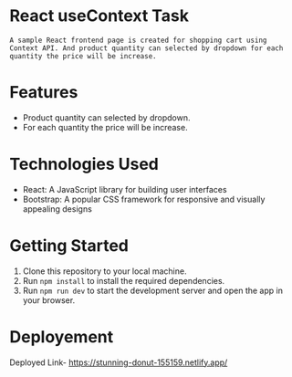 # React useContext Task

    A sample React frontend page is created for shopping cart using Context API. And product quantity can selected by dropdown for each quantity the price will be increase.

# Features

- Product quantity can selected by dropdown.
- For each quantity the price will be increase.

# Technologies Used

- React: A JavaScript library for building user interfaces
- Bootstrap: A popular CSS framework for responsive and visually appealing designs

# Getting Started

1. Clone this repository to your local machine.
2. Run `npm install` to install the required dependencies.
3. Run `npm run dev` to start the development server and open the app in your browser.

# Deployement

Deployed Link- https://stunning-donut-155159.netlify.app/